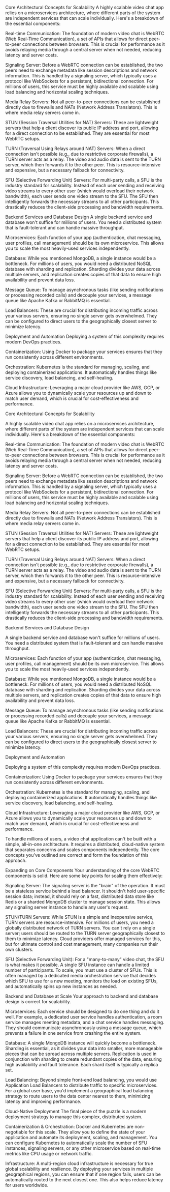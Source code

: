 Core Architectural Concepts for Scalability
A highly scalable video chat app relies on a microservices architecture, where different parts of the system are independent services that can scale individually. Here's a breakdown of the essential components:

Real-time Communication: The foundation of modern video chat is WebRTC (Web Real-Time Communication), a set of APIs that allows for direct peer-to-peer connections between browsers. This is crucial for performance as it avoids relaying media through a central server when not needed, reducing latency and server costs.

Signaling Server: Before a WebRTC connection can be established, the two peers need to exchange metadata like session descriptions and network information. This is handled by a signaling server, which typically uses a protocol like WebSockets for a persistent, bidirectional connection. For millions of users, this service must be highly available and scalable using load balancing and horizontal scaling techniques.

Media Relay Servers: Not all peer-to-peer connections can be established directly due to firewalls and NATs (Network Address Translators). This is where media relay servers come in.

STUN (Session Traversal Utilities for NAT) Servers: These are lightweight servers that help a client discover its public IP address and port, allowing for a direct connection to be established. They are essential for most WebRTC setups.

TURN (Traversal Using Relays around NAT) Servers: When a direct connection isn't possible (e.g., due to restrictive corporate firewalls), a TURN server acts as a relay. The video and audio data is sent to the TURN server, which then forwards it to the other peer. This is resource-intensive and expensive, but a necessary fallback for connectivity.

SFU (Selective Forwarding Unit) Servers: For multi-party calls, a SFU is the industry standard for scalability. Instead of each user sending and receiving video streams to every other user (which would overload their network bandwidth), each user sends one video stream to the SFU. The SFU then intelligently forwards the necessary streams to all other participants. This drastically reduces the client-side processing and bandwidth requirements.

Backend Services and Database Design
A single backend service and database won't suffice for millions of users. You need a distributed system that is fault-tolerant and can handle massive throughput.

Microservices: Each function of your app (authentication, chat messaging, user profiles, call management) should be its own microservice. This allows you to scale the most heavily-used services independently.

Database: While you mentioned MongoDB, a single instance would be a bottleneck. For millions of users, you would need a distributed NoSQL database with sharding and replication. Sharding divides your data across multiple servers, and replication creates copies of that data to ensure high availability and prevent data loss.

Message Queue: To manage asynchronous tasks (like sending notifications or processing recorded calls) and decouple your services, a message queue like Apache Kafka or RabbitMQ is essential.

Load Balancers: These are crucial for distributing incoming traffic across your various servers, ensuring no single server gets overwhelmed. They can be configured to direct users to the geographically closest server to minimize latency.

Deployment and Automation
Deploying a system of this complexity requires modern DevOps practices.

Containerization: Using Docker to package your services ensures that they run consistently across different environments.

Orchestration: Kubernetes is the standard for managing, scaling, and deploying containerized applications. It automatically handles things like service discovery, load balancing, and self-healing.

Cloud Infrastructure: Leveraging a major cloud provider like AWS, GCP, or Azure allows you to dynamically scale your resources up and down to match user demand, which is crucial for cost-effectiveness and performance.






Core Architectural Concepts for Scalability

A highly scalable video chat app relies on a microservices architecture, where different parts of the system are independent services that can scale individually. Here's a breakdown of the essential components:



Real-time Communication: The foundation of modern video chat is WebRTC (Web Real-Time Communication), a set of APIs that allows for direct peer-to-peer connections between browsers. This is crucial for performance as it avoids relaying media through a central server when not needed, reducing latency and server costs.

Signaling Server: Before a WebRTC connection can be established, the two peers need to exchange metadata like session descriptions and network information. This is handled by a signaling server, which typically uses a protocol like WebSockets for a persistent, bidirectional connection. For millions of users, this service must be highly available and scalable using load balancing and horizontal scaling techniques.

Media Relay Servers: Not all peer-to-peer connections can be established directly due to firewalls and NATs (Network Address Translators). This is where media relay servers come in.

STUN (Session Traversal Utilities for NAT) Servers: These are lightweight servers that help a client discover its public IP address and port, allowing for a direct connection to be established. They are essential for most WebRTC setups.

TURN (Traversal Using Relays around NAT) Servers: When a direct connection isn't possible (e.g., due to restrictive corporate firewalls), a TURN server acts as a relay. The video and audio data is sent to the TURN server, which then forwards it to the other peer. This is resource-intensive and expensive, but a necessary fallback for connectivity.

SFU (Selective Forwarding Unit) Servers: For multi-party calls, a SFU is the industry standard for scalability. Instead of each user sending and receiving video streams to every other user (which would overload their network bandwidth), each user sends one video stream to the SFU. The SFU then intelligently forwards the necessary streams to all other participants. This drastically reduces the client-side processing and bandwidth requirements.

Backend Services and Database Design

A single backend service and database won't suffice for millions of users. You need a distributed system that is fault-tolerant and can handle massive throughput.



Microservices: Each function of your app (authentication, chat messaging, user profiles, call management) should be its own microservice. This allows you to scale the most heavily-used services independently.

Database: While you mentioned MongoDB, a single instance would be a bottleneck. For millions of users, you would need a distributed NoSQL database with sharding and replication. Sharding divides your data across multiple servers, and replication creates copies of that data to ensure high availability and prevent data loss.

Message Queue: To manage asynchronous tasks (like sending notifications or processing recorded calls) and decouple your services, a message queue like Apache Kafka or RabbitMQ is essential.

Load Balancers: These are crucial for distributing incoming traffic across your various servers, ensuring no single server gets overwhelmed. They can be configured to direct users to the geographically closest server to minimize latency.

Deployment and Automation

Deploying a system of this complexity requires modern DevOps practices.



Containerization: Using Docker to package your services ensures that they run consistently across different environments.

Orchestration: Kubernetes is the standard for managing, scaling, and deploying containerized applications. It automatically handles things like service discovery, load balancing, and self-healing.

Cloud Infrastructure: Leveraging a major cloud provider like AWS, GCP, or Azure allows you to dynamically scale your resources up and down to match user demand, which is crucial for cost-effectiveness and performance.



To handle millions of users, a video chat application can't be built with a simple, all-in-one architecture. It requires a distributed, cloud-native system that separates concerns and scales components independently. The core concepts you've outlined are correct and form the foundation of this approach.

Expanding on Core Components
Your understanding of the core WebRTC components is solid. Here are some key points for scaling them effectively:

Signaling Server: The signaling server is the "brain" of the operation. It must be a stateless service behind a load balancer. It shouldn't hold user-specific session data; instead, it should rely on a fast, distributed data store like Redis or a sharded MongoDB cluster to manage session state. This allows any signaling server instance to handle any user's request.

STUN/TURN Servers: While STUN is a simple and inexpensive service, TURN servers are resource-intensive. For millions of users, you need a globally distributed network of TURN servers. You can't rely on a single server; users should be routed to the TURN server geographically closest to them to minimize latency. Cloud providers offer managed services for this, but for ultimate control and cost management, many companies run their own clusters.

SFU (Selective Forwarding Unit): For a "many-to-many" video chat, the SFU is what makes it possible. A single SFU instance can handle a limited number of participants. To scale, you must use a cluster of SFUs. This is often managed by a dedicated media orchestration service that decides which SFU to use for a new meeting, monitors the load on existing SFUs, and automatically spins up new instances as needed.

Backend and Database at Scale
Your approach to backend and database design is correct for scalability.

Microservices: Each service should be designed to do one thing and do it well. For example, a dedicated user service handles authentication, a room service manages meeting metadata, and a chat service handles messaging. They should communicate asynchronously using a message queue, which prevents a failure in one service from crashing the entire system.

Database: A single MongoDB instance will quickly become a bottleneck. Sharding is essential, as it divides your data into smaller, more manageable pieces that can be spread across multiple servers. Replication is used in conjunction with sharding to create redundant copies of the data, ensuring high availability and fault tolerance. Each shard itself is typically a replica set.

Load Balancing: Beyond simple front-end load balancing, you would use Application Load Balancers to distribute traffic to specific microservices. For a global user base, you'd implement a geographical load balancing strategy to route users to the data center nearest to them, minimizing latency and improving performance.

Cloud-Native Deployment
The final piece of the puzzle is a modern deployment strategy to manage this complex, distributed system.

Containerization & Orchestration: Docker and Kubernetes are non-negotiable for this scale. They allow you to define the state of your application and automate its deployment, scaling, and management. You can configure Kubernetes to automatically scale the number of SFU instances, signaling servers, or any other microservice based on real-time metrics like CPU usage or network traffic.

Infrastructure: A multi-region cloud infrastructure is necessary for true global scalability and resilience. By deploying your services in multiple geographical regions, you can ensure that if one region fails, users can be automatically routed to the next closest one. This also helps reduce latency for users worldwide.
